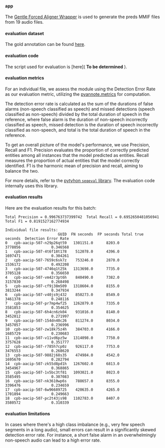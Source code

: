
#### app
The [Gentle Forced Aligner Wrapper](https://apps.clams.ai/gentle-forced-aligner-wrapper/v1.0/) is used to generate the preds MMIF files from 19 audio files. 

#### evaluation dataset
The gold annotation can be found [here](https://github.com/clamsproject/aapb-annotations/tree/61bd60e99ef24a1ca369e23de8b2c74bb2cb37d3/newshour-transcript-sync/221101-batch1/annotations).

#### evaluation code
The script used for evaluation is [here]( **To be determined** ).

#### evaluation metrics

For an individual file, we assess the module using the Detection Error Rate as our evaluation metric, utilizing the [pyannote.metrics](http://pyannote.github.io/pyannote-metrics/reference.html#evaluation-metrics) for computation.

The detection error rate is calculated as the sum of the durations of false alarms (non-speech classified as speech) and missed detections (speech classified as non-speech) divided by the total duration of speech in the reference, where false alarm is the duration of non-speech incorrectly classified as speech, missed detection is the duration of speech incorrectly classified as non-speech, and total is the total duration of speech in the reference.

To get an overall picture of the model's performance, we use Precision, Recall and F1. Precision evaluates the proportion of correctly predicted entities among all instances that the model predicted as entities. Recall measures the proportion of actual entities that the model correctly identified. F1 is the harmonic mean of precision and recall, aiming to balance the two.

For more details, refer to the [pytyhon `seqeval` library](https://github.com/chakki-works/seqeval). The evaluation code internally uses this library.

#### evaluation results

Here are the evaluation results for this batch:

```
Total Precision = 0.996763737399742	 Total Recall = 0.6952650481056941	 Total F1 = 0.8191527162774934

Individual file results:
                        GUID  FN seconds  FP seconds Total true seconds  Detection Error Rate
0   cpb-aacip-507-n29p26qt59   1301151.0      8203.0            3778056              0.346568
1   cpb-aacip-507-4t6f18t178    512078.0      4396.0            1697471              0.304261
2   cpb-aacip-507-7659c6sk7z    753246.0      2870.0            1536172              0.492208
3   cpb-aacip-507-4746q1t25k   1313698.0      7735.0            3705128              0.356650
4   cpb-aacip-507-vm42r3pt6h    840490.0      7382.0            3157830              0.268498
5   cpb-aacip-507-cf9j38m509   1318604.0      8155.0            3813244              0.347934
6   cpb-aacip-507-v40js9j432    850273.0      8549.0            3461378              0.248116
7   cpb-aacip-507-pr7mp4wf25   1262879.0      7335.0            3581853              0.354625
8   cpb-aacip-507-6h4cn6zk04    931016.0      8140.0            3452812              0.271997
9   cpb-aacip-507-154dn40c26    811274.0      8034.0            3457057              0.236996
10  cpb-aacip-507-zw18k75z4h    384703.0      4166.0            1685729              0.230683
11  cpb-aacip-507-v11vd6pz5w   1314098.0      7750.0            3757628              0.351777
12  cpb-aacip-507-r785h7cp0z    926117.0      7753.0            3476553              0.268620
13  cpb-aacip-507-9882j68s35    474984.0      4542.0            1695670              0.282794
14  cpb-aacip-507-zk55d8pd1h   1267602.0      6813.0            3454967              0.368865
15  cpb-aacip-507-1v5bc3tf81   1093021.0      8023.0            3585495              0.307083
16  cpb-aacip-507-nk3610wp6s    788657.0      8355.0            3396476              0.234659
17  cpb-aacip-507-6w96689725    420635.0      4265.0            1701894              0.249663
18  cpb-aacip-507-pc2t43js98   1102783.0      8407.0            3580572              0.310339
```

#### evaluation limitations
In cases where there's a high class imbalance (e.g., very few speech segments in a long audio), small errors can result in a significantly skewed detection error rate. For instance, a short false alarm in an overwhelmingly non-speech audio can lead to a high error rate.


